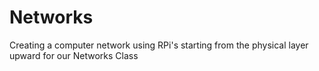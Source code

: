 # Networks
Creating a computer network using RPi's starting from the physical layer upward for our Networks Class
